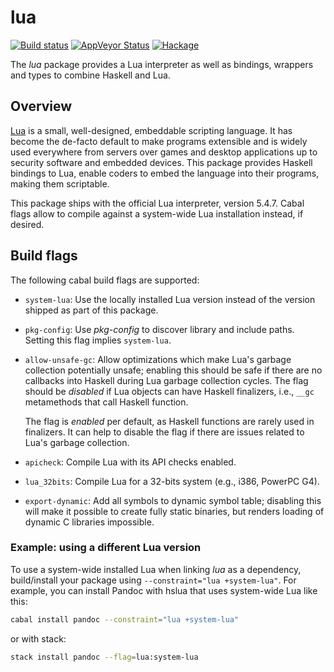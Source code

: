 # lua

[![Build status][GitHub Actions badge]][GitHub Actions]
[![AppVeyor Status]](https://ci.appveyor.com/project/tarleb/hslua-r2y18)
[![Hackage]](https://hackage.haskell.org/package/lua)

The *lua* package provides a Lua interpreter as well as bindings,
wrappers and types to combine Haskell and Lua.

[GitHub Actions badge]: https://img.shields.io/github/workflow/status/hslua/hslua/CI.svg?logo=github
[GitHub Actions]: https://github.com/hslua/hslua/actions
[AppVeyor Status]: https://ci.appveyor.com/api/projects/status/ldutrilgxhpcau94/branch/main?svg=true
[Hackage]: https://img.shields.io/hackage/v/lua.svg


Overview
--------

[Lua](https://lua.org) is a small, well-designed, embeddable
scripting language. It has become the de-facto default to make
programs extensible and is widely used everywhere from servers
over games and desktop applications up to security software and
embedded devices. This package provides Haskell bindings to Lua,
enable coders to embed the language into their programs, making
them scriptable.

This package ships with the official Lua interpreter, version
5.4.7. Cabal flags allow to compile against a system-wide Lua
installation instead, if desired.

Build flags
-----------

The following cabal build flags are supported:

- `system-lua`: Use the locally installed Lua version instead of
  the version shipped as part of this package.

- `pkg-config`: Use *pkg-config* to discover library and include
  paths. Setting this flag implies `system-lua`.

- `allow-unsafe-gc`: Allow optimizations which make Lua's garbage
  collection potentially unsafe; enabling this should be safe if
  there are no callbacks into Haskell during Lua garbage
  collection cycles. The flag should be *disabled* if Lua objects
  can have Haskell finalizers, i.e., `__gc` metamethods that call
  Haskell function.

  The flag is *enabled* per default, as Haskell functions are
  rarely used in finalizers. It can help to disable the flag if
  there are issues related to Lua's garbage collection.

- `apicheck`: Compile Lua with its API checks enabled.

- `lua_32bits`: Compile Lua for a 32-bits system (e.g., i386,
  PowerPC G4).

- `export-dynamic`: Add all symbols to dynamic symbol table;
  disabling this will make it possible to create fully static
  binaries, but renders loading of dynamic C libraries impossible.

### Example: using a different Lua version

To use a system-wide installed Lua when linking *lua* as a
dependency, build/install your package using
`--constraint="lua +system-lua"`. For example, you can
install Pandoc with hslua that uses system-wide Lua like this:

``` sh
cabal install pandoc --constraint="lua +system-lua"
```

or with stack:

``` sh
stack install pandoc --flag=lua:system-lua
```
